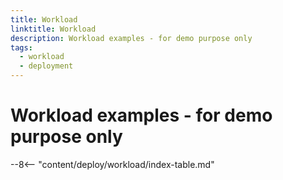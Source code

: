 ```yaml
---
title: Workload
linktitle: Workload
description: Workload examples - for demo purpose only
tags:
  - workload
  - deployment
---
```


# Workload examples - for demo purpose only


--8<-- "content/deploy/workload/index-table.md"
